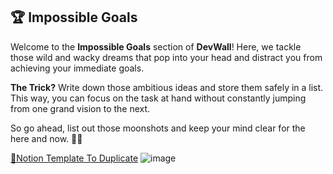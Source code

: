 ## 🏆 Impossible Goals

Welcome to the **Impossible Goals** section of **DevWall**! Here, we tackle those wild and wacky dreams that pop into your head and distract you from achieving your immediate goals. 

**The Trick?** Write down those ambitious ideas and store them safely in a list. This way, you can focus on the task at hand without constantly jumping from one grand vision to the next.

So go ahead, list out those moonshots and keep your mind clear for the here and now. 🌝✨

[🔗Notion Template To Duplicate](https://www.notion.so/neworange/Impossible-Goals-41262fc49bc24982b9e02d3f713baf30?pvs=4)
![image](https://github.com/NewMayur/FirstJob/assets/70254449/38435eb6-e5f6-417e-94ba-dcc2e49342eb)
